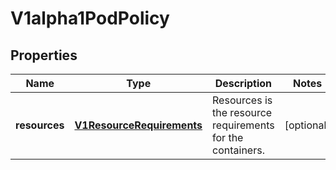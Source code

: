 
# V1alpha1PodPolicy

## Properties
Name | Type | Description | Notes
------------ | ------------- | ------------- | -------------
**resources** | [**V1ResourceRequirements**](V1ResourceRequirements.md) | Resources is the resource requirements for the containers. |  [optional]



